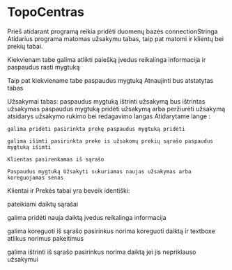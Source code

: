 # TopoCentras
Prieš atidarant programą reikia pridėti duomenų bazės connectionStringa
Atidarius programa matomas užsakymu tabas, taip pat matomi ir klientų bei prekių tabai.

Kiekvienam tabe galima atlikti paiešką įvedus reikalinga informacija ir paspaudus rasti mygtuką

Taip pat kiekviename tabe paspaudus mygtuką Atnaujinti bus atstatytas tabas

Užsakymai tabas:
  paspaudus mygtuką ištrinti užsakymą bus ištrintas užsakymas
  paspaudus mygtuką pridėti užsakymą arba peržiurėti užsakymą atsidarys užsakymo rukimo bei redagavimo langas
  Atidarytame lange :

    galima pridėti pasirinkta prekę paspaudus mygtuką pridėti

    galima išimti pasirinkta preke is užsakomų prekių sąrašo paspaudus mygtuką išimti

    Klientas pasirenkamas iš sąrašo

    Paspaudus mygtuką Užsakyti sukuriamas naujas užsakymas arba koreguojamas senas
    
  

Klientai ir Prekės tabai yra beveik identiški:

  pateikiami daiktų sąrašai

  galima pridėti nauja daiktą įvedus reikalinga informacija

  galima koreguoti iš sąrašo pasirinkus norima koreguoti daiktą  ir textboxe atlikus norimus pakeitimus

  galima ištrinti iš sąrašo pasirinkus norima daiktą jei jis nepriklauso užsakymui 
